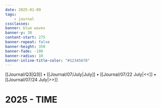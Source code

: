 ```yaml
---
date: 2025-01-09
tags:
    - journal
cssclasses:
banner: blue waves
banner-y: 30
content-start: 275
banner-repeat: false
banner-height: 350
banner-fade: -100
banner-radius: 10
banner-inline-title-color: "#12345678"
---
```


[[Journal/Q3|Q3]] • [[Journal/07/July|July]] • [[Journal/07/22 July|<<]] • [[Journal/07/24 July|>>]]

# 2025 - TIME